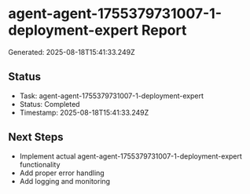 # agent-agent-1755379731007-1-deployment-expert Report

Generated: 2025-08-18T15:41:33.249Z

## Status
- Task: agent-agent-1755379731007-1-deployment-expert
- Status: Completed
- Timestamp: 2025-08-18T15:41:33.249Z

## Next Steps
- Implement actual agent-agent-1755379731007-1-deployment-expert functionality
- Add proper error handling
- Add logging and monitoring

